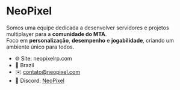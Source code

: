 # NeoPixel

Somos uma equipe dedicada a desenvolver servidores e projetos multiplayer para a **comunidade do MTA**.  
Foco em **personalização**, **desempenho** e **jogabilidade**, criando um ambiente único para todos.

- 🌐 Site: neopixelrp.com
- 💚 Brazil
- ✉️ contato@neopixel.com
- 💫 Discord: [NeoPixel](https://discord.gg/JjGMMC7Wy2)
 
